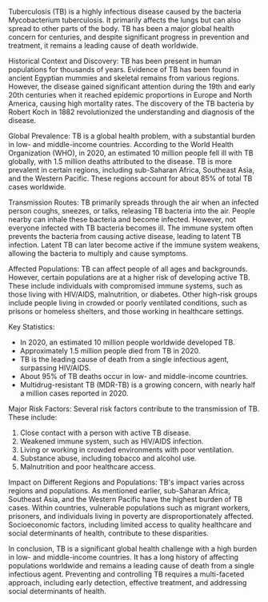 Tuberculosis (TB) is a highly infectious disease caused by the bacteria Mycobacterium tuberculosis. It primarily affects the lungs but can also spread to other parts of the body. TB has been a major global health concern for centuries, and despite significant progress in prevention and treatment, it remains a leading cause of death worldwide.

Historical Context and Discovery:
TB has been present in human populations for thousands of years. Evidence of TB has been found in ancient Egyptian mummies and skeletal remains from various regions. However, the disease gained significant attention during the 19th and early 20th centuries when it reached epidemic proportions in Europe and North America, causing high mortality rates. The discovery of the TB bacteria by Robert Koch in 1882 revolutionized the understanding and diagnosis of the disease.

Global Prevalence:
TB is a global health problem, with a substantial burden in low- and middle-income countries. According to the World Health Organization (WHO), in 2020, an estimated 10 million people fell ill with TB globally, with 1.5 million deaths attributed to the disease. TB is more prevalent in certain regions, including sub-Saharan Africa, Southeast Asia, and the Western Pacific. These regions account for about 85% of total TB cases worldwide.

Transmission Routes:
TB primarily spreads through the air when an infected person coughs, sneezes, or talks, releasing TB bacteria into the air. People nearby can inhale these bacteria and become infected. However, not everyone infected with TB bacteria becomes ill. The immune system often prevents the bacteria from causing active disease, leading to latent TB infection. Latent TB can later become active if the immune system weakens, allowing the bacteria to multiply and cause symptoms.

Affected Populations:
TB can affect people of all ages and backgrounds. However, certain populations are at a higher risk of developing active TB. These include individuals with compromised immune systems, such as those living with HIV/AIDS, malnutrition, or diabetes. Other high-risk groups include people living in crowded or poorly ventilated conditions, such as prisons or homeless shelters, and those working in healthcare settings.

Key Statistics:
- In 2020, an estimated 10 million people worldwide developed TB.
- Approximately 1.5 million people died from TB in 2020.
- TB is the leading cause of death from a single infectious agent, surpassing HIV/AIDS.
- About 95% of TB deaths occur in low- and middle-income countries.
- Multidrug-resistant TB (MDR-TB) is a growing concern, with nearly half a million cases reported in 2020.

Major Risk Factors:
Several risk factors contribute to the transmission of TB. These include:
1. Close contact with a person with active TB disease.
2. Weakened immune system, such as HIV/AIDS infection.
3. Living or working in crowded environments with poor ventilation.
4. Substance abuse, including tobacco and alcohol use.
5. Malnutrition and poor healthcare access.

Impact on Different Regions and Populations:
TB's impact varies across regions and populations. As mentioned earlier, sub-Saharan Africa, Southeast Asia, and the Western Pacific have the highest burden of TB cases. Within countries, vulnerable populations such as migrant workers, prisoners, and individuals living in poverty are disproportionately affected. Socioeconomic factors, including limited access to quality healthcare and social determinants of health, contribute to these disparities.

In conclusion, TB is a significant global health challenge with a high burden in low- and middle-income countries. It has a long history of affecting populations worldwide and remains a leading cause of death from a single infectious agent. Preventing and controlling TB requires a multi-faceted approach, including early detection, effective treatment, and addressing social determinants of health.